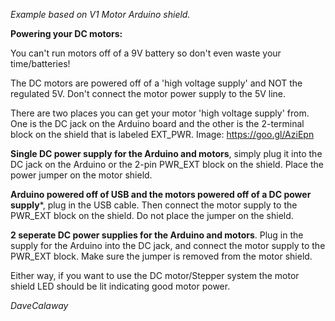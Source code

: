 *Example based on V1 Motor Arduino shield.*

**Powering your DC motors:**

You can't run motors off of a 9V battery so don't even waste your time/batteries!

The DC motors are powered off of a 'high voltage supply' and NOT the regulated 5V. Don't connect the motor power supply to the 5V line.


There are two places you can get your motor 'high voltage supply' from. One is the DC jack on the Arduino board and the other is the 2-terminal block on the shield that is labeled EXT_PWR.
Image: https://goo.gl/AziEpn

**Single DC power supply for the Arduino and motors**, simply plug it into the DC jack on the Arduino or the 2-pin PWR_EXT block on the shield. Place the power jumper on the motor shield.


**Arduino powered off of USB and the motors powered off of a DC power supply***, plug in the USB cable. Then connect the motor supply to the PWR_EXT block on the shield. Do not place the jumper on the shield. 


**2 seperate DC power supplies for the Arduino and motors**. Plug in the supply for the Arduino into the DC jack, and connect the motor supply to the PWR_EXT block. Make sure the jumper is removed from the motor shield.

Either way, if you want to use the DC motor/Stepper system the motor shield LED should be lit indicating good motor power.


*DaveCalaway*
